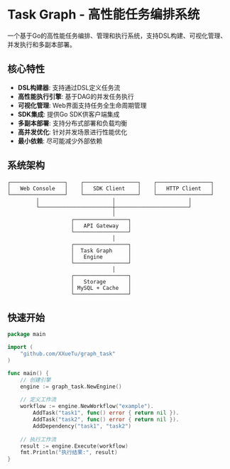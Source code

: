 # Task Graph - 高性能任务编排系统

一个基于Go的高性能任务编排、管理和执行系统，支持DSL构建、可视化管理、并发执行和多副本部署。

## 核心特性

- **DSL构建器**: 支持通过DSL定义任务流
- **高性能执行引擎**: 基于DAG的并发任务执行
- **可视化管理**: Web界面支持任务全生命周期管理
- **SDK集成**: 提供Go SDK供客户端集成
- **多副本部署**: 支持分布式部署和负载均衡
- **高并发优化**: 针对并发场景进行性能优化
- **最小依赖**: 尽可能减少外部依赖

## 系统架构

```
┌─────────────────┐    ┌─────────────────┐    ┌─────────────────┐
│   Web Console   │    │   SDK Client    │    │   HTTP Client   │
└─────────────────┘    └─────────────────┘    └─────────────────┘
         │                       │                       │
         └───────────────────────┼───────────────────────┘
                                 │
                    ┌─────────────────┐
                    │   API Gateway   │
                    └─────────────────┘
                                 │
                    ┌─────────────────┐
                    │  Task Graph     │
                    │   Engine        │
                    └─────────────────┘
                                 │
                    ┌─────────────────┐
                    │   Storage       │
                    │ MySQL + Cache   │
                    └─────────────────┘
```

## 快速开始

```go
package main

import (
    "github.com/XXueTu/graph_task"
)

func main() {
    // 创建引擎
    engine := graph_task.NewEngine()
    
    // 定义工作流
    workflow := engine.NewWorkflow("example").
        AddTask("task1", func() error { return nil }).
        AddTask("task2", func() error { return nil }).
        AddDependency("task1", "task2")
    
    // 执行工作流
    result := engine.Execute(workflow)
    fmt.Println("执行结果:", result)
}
```